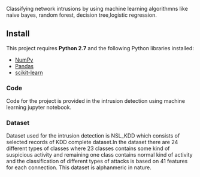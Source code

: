 Classifying network intrusions by using machine learning algorithmns like naive bayes, random forest, decision tree,logistic regression.

## Install
This project requires **Python 2.7** and the following Python libraries installed:

- [NumPy](http://www.numpy.org/)
- [Pandas](http://pandas.pydata.org)
- [scikit-learn](http://scikit-learn.org/stable/)
### Code
Code for the project is provided in the intrusion detection using machine learning jupyter notebook.
### Dataset
Dataset used for the intrusion detection is NSL_KDD which consists of selected records of KDD complete dataset.In the dataset there are 24 different types of classes where 23 classes contains some kind of suspicious activity and remaining one class contains normal kind of activity and the classification of different types of attacks is based on 41 features for each connection. This dataset is alphanmeric in nature.
